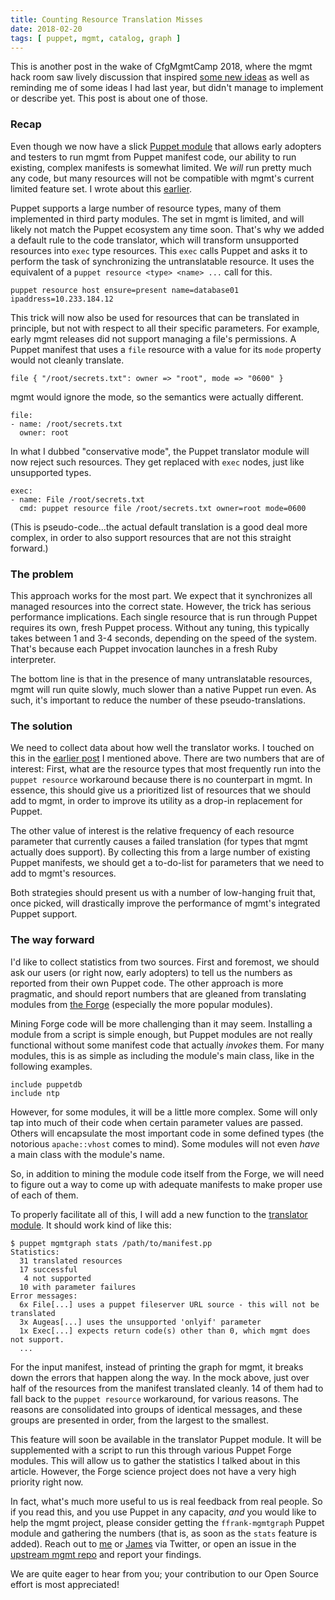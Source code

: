 ```yaml
---
title: Counting Resource Translation Misses
date: 2018-02-20
tags: [ puppet, mgmt, catalog, graph ]
---
```


This is another post in the wake of CfgMgmtCamp 2018, where the mgmt hack room
saw lively discussion that inspired
[some new ideas](/features/2018-02-13-thinking-about-migration-from-puppet-to-mgmt/)
as well as reminding me of some ideas I had last year, but didn't manage to implement
or describe yet. This post is about one of those.

### Recap

Even though we now have a slick [Puppet module](https://forge.puppet.com/ffrank/mgmtgraph)
that allows early adopters and testers to run mgmt from Puppet manifest code, our
ability to run existing, complex manifests is somewhat limited. We *will* run pretty
much any code, but many resources will not be compatible with mgmt's current limited
feature set. I wrote about this [earlier](/features/2016-08-19-translating-all-the-things/).

Puppet supports a large number of resource types, many of them implemented in third party
modules. The set in mgmt is limited, and will likely not match the Puppet ecosystem
any time soon. That's why we added a default rule to the code translator, which will
transform unsupported resources into `exec` type resources. This `exec` calls Puppet
and asks it to perform the task of synchronizing the untranslatable resource.
It uses the equivalent of a `puppet resource <type> <name> ...` call for this.

```
puppet resource host ensure=present name=database01 ipaddress=10.233.184.12
```

This trick will now also be used for resources that can be translated in principle,
but not with respect to all their specific parameters. For example, early mgmt releases
did not support managing a file's permissions. A Puppet manifest that uses a `file`
resource with a value for its `mode` property would not cleanly translate.

```
file { "/root/secrets.txt": owner => "root", mode => "0600" }
```

mgmt would ignore the mode, so the semantics were actually different.

```
file:
- name: /root/secrets.txt
  owner: root
```

In what I dubbed
"conservative mode", the Puppet translator module will now reject such resources.
They get replaced with `exec` nodes, just like unsupported types.

```
exec:
- name: File /root/secrets.txt
  cmd: puppet resource file /root/secrets.txt owner=root mode=0600
```

(This is pseudo-code...the actual default translation is a good deal more complex, in order
to also support resources that are not this straight forward.)

### The problem

This approach works for the most part. We expect that it synchronizes all managed resources
into the correct state. However, the trick has serious performance implications. Each single
resource that is run through Puppet requires its own, fresh Puppet process. Without any
tuning, this typically takes between 1 and 3-4 seconds, depending on the speed of the system.
That's because each Puppet invocation launches in a fresh Ruby interpreter.

The bottom line is that in the presence of many untranslatable resources, mgmt will run
quite slowly, much slower than a native Puppet run even. As such, it's important to reduce
the number of these pseudo-translations.

### The solution

We need to collect data about how well the translator works. I touched on this in the
[earlier post](/features/2016-08-19-translating-all-the-things/) I mentioned above.
There are two numbers that are of interest: First, what are the resource types that
most frequently run into the `puppet resource` workaround because there is no
counterpart in mgmt. In essence, this should give us a prioritized list of resources
that we should add to mgmt, in order to improve its utility as a drop-in replacement
for Puppet.

The other value of interest is the relative frequency of each resource parameter that
currently causes a failed translation (for types that mgmt actually does support).
By collecting this from a large number of existing Puppet manifests, we should get
a to-do-list for parameters that we need to add to mgmt's resources.

Both strategies should present us with a number of low-hanging fruit that, once
picked, will drastically improve the performance of mgmt's integrated Puppet support.

### The way forward

I'd like to collect statistics from two sources. First and foremost, we should ask
our users (or right now, early adopters) to tell us the numbers as reported from
their own Puppet code. The other approach is more pragmatic, and should report
numbers that are gleaned from translating modules from
[the Forge](https://forge.puppet.com) (especially the more popular modules).

Mining Forge code will be more challenging than it may seem. Installing a module
from a script is simple enough, but Puppet modules are not really functional
without some manifest code that actually *invokes* them. For many modules, this is as simple
as including the module's main class, like in the following examples.

```
include puppetdb
include ntp
```

However, for some modules, it will be a little more complex. Some will only tap
into much of their code when certain parameter values are passed. Others will
encapsulate the most important code in some defined types (the notorious
`apache::vhost` comes to mind). Some modules will not even *have* a main class
with the module's name.

So, in addition to mining the module code itself from the Forge, we will need
to figure out a way to come up with adequate manifests to make proper use of
each of them.

To properly facilitate all of this, I will add a new function to the
[translator module](https://forge.puppet.com/ffrank/mgmtgraph). It should
work kind of like this:

```
$ puppet mgmtgraph stats /path/to/manifest.pp
Statistics:
  31 translated resources
  17 successful
   4 not supported
  10 with parameter failures
Error messages:
  6x File[...] uses a puppet fileserver URL source - this will not be translated
  3x Augeas[...] uses the unsupported 'onlyif' parameter
  1x Exec[...] expects return code(s) other than 0, which mgmt does not support.
  ...
```

For the input manifest, instead of printing the graph for mgmt, it breaks down
the errors that happen along the way. In the mock above, just over half of the
resources from the manifest translated cleanly. 14 of them had to fall back to
the `puppet resource` workaround, for various reasons.
The reasons are consolidated into groups of identical messages, and these groups
are presented in order, from the largest to the smallest.

This feature will soon be available in the translator Puppet module. It will be
supplemented with a script to run this through various Puppet Forge modules. This
will allow us to gather the statistics I talked about in this article. However,
the Forge science project does not have a very high priority right now.

In fact, what's much more useful to us is real feedback from real people. So if
you read this, and you use Puppet in any capacity, *and* you would like to help
the mgmt project, please consider getting the `ffrank-mgmtgraph` Puppet module
and gathering the numbers (that is, as soon as the `stats` feature is added).
Reach out to [me](https://twitter.com/felis_rex) or
[James](https://twitter.com/purpleidea) via Twitter, or open an issue in the
[upstream mgmt repo](https://github.com/purpleidea/mgmt) and report your findings.

We are quite eager to hear from you; your contribution to our Open Source effort
is most appreciated!
